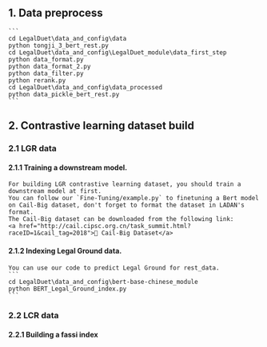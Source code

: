 ## 1. Data preprocess 
    ```
    cd LegalDuet\data_and_config\data
    python tongji_3_bert_rest.py
    cd LegalDuet\data_and_config\LegalDuet_module\data_first_step
    python data_format.py
    python data_format_2.py
    python data_filter.py
    python rerank.py
    cd LegalDuet\data_and_config\data_processed
    python data_pickle_bert_rest.py
    ```
## 2. Contrastive learning dataset build

### 2.1 LGR data

#### 2.1.1 Training a downstream model.
    For building LGR contrastive learning dataset, you should train a downstream model at first.
    You can follow our `Fine-Tuning/example.py` to finetuning a Bert model on Cail-Big dataset, don't forget to format the dataset in LADAN's format.
    The Cail-Big dataset can be downloaded from the following link:
    <a href="http://cail.cipsc.org.cn/task_summit.html?raceID=1&cail_tag=2018">📂 Cail-Big Dataset</a>

#### 2.1.2 Indexing Legal Ground data.
    You can use our code to predict Legal Ground for rest_data.
    ```
    cd LegalDuet\data_and_config\bert-base-chinese_module
    python BERT_Legal_Ground_index.py
    ```

### 2.2 LCR data

#### 2.2.1 Building a fassi index
    